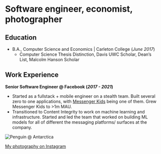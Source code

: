 # Software engineer, economist, photographer

## Education
- B.A., Computer Science and Economics | Carleton College (_June 2017_)
  - Computer Science Thesis Distinction, Davis UWC Scholar, Dean’s List, Malcolm Hanson Scholar

## Work Experience
**Senior Software Engineer @ Facebook (_2017 - 2021_)**
- Started as a fullstack + mobile engineer on a stealth team. Built several zero to one applications, with [Messenger Kids](https://www.messengerkids.com) being one of them. Grew Messenger Kids to >1m MAU.
- Transitioned to Content Integrity to work on machine learning and infrastructure. Started and led the team that worked on building ML models for all of different the messaging platforms/ surfaces at the company.

![Penguin @ Antarctica](/assets/img/xyz.jpeg)

[My photography on Instagram](https://www.instagram.com)
